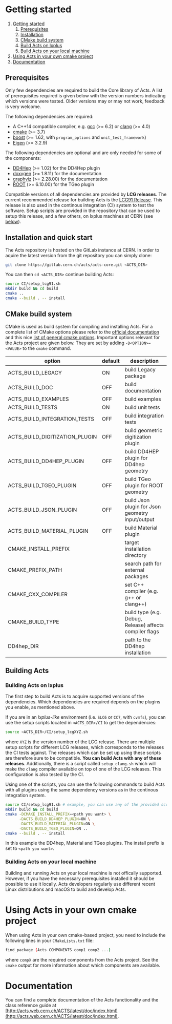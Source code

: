 # <a name="getting-started">Getting started</a>

1. [Getting started](#getting-started)
    1. [Prerequisites](#prerequisites)
    2. [Installation](#installation)
    3. [CMake build system](#cmake)
    4. [Build Acts on lxplus](#build-lxplus)
    5. [Build Acts on your local machine](#build-local)
2. [Using Acts in your own cmake project](#using-acts)
3. [Documentation](#documentation)

## <a name="prerequisites">Prerequisites</a>

Only few dependencies are required to build the Core library of Acts. A list of
prerequisites required is given below with the version numbers indicating which
versions were tested. Older versions may or may not work, feedback is very
welcome.

The following dependencies are required:

*   A C++14 compatible compiler, e.g. [gcc](https://gcc.gnu.org) (>= 6.2) or [clang](http://clang.llvm.org) (>= 4.0)
*   [cmake](https://cmake.org) (>= 3.7)
*   [boost](http://boost.org) (>= 1.62, with `program_options` and `unit_test_framework`)
*   [Eigen](http://eigen.tuxfamily.org) (>= 3.2.9)

The following dependencies are optional and are only needed for some of the
components:

*   [DD4Hep](http://dd4hep.cern.ch) (>= 1.02) for the DD4Hep plugin
*   [doxygen](http://doxygen.org) (>= 1.8.11) for the documentation
*   [graphviz](http://www.graphviz.org) (>= 2.28.00) for the documentation
*   [ROOT](https://root.cern.ch) (>= 6.10.00) for the TGeo plugin

Compatible versions of all dependencies are provided by **LCG releases**.
The current recommended release for building Acts is the
[LCG91 Release](http://lcginfo.cern.ch/release/91). This release is also used in the
continous integration (CI) system to test the software. Setup scripts are provided
in the repository that can be used to setup this release, and a few others, on
lxplus machines at CERN (see [below](#installation)).


## <a name="installation">Installation and quick start</a>

The Acts repository is hosted on the GitLab instance at CERN. In order to aquire the latest
version from the git repository you can simply clone:

```bash
git clone https://gitlab.cern.ch/acts/acts-core.git <ACTS_DIR>
```

You can then `cd <ACTS_DIR>` continue building Acts:

```bash
source CI/setup_lcg91.sh
mkdir build && cd build
cmake ..
cmake --build . -- install
```


## <a name="cmake">CMake build system</a>

CMake is used as build system for compiling and installing Acts.  For a
complete list of CMake options please refer to the [official documentation](https://cmake.org/cmake/help/v3.1/index.html) 
and this nice [list of general cmake options](https://cmake.org/Wiki/CMake_Useful_Variables).
Important options relevant for the Acts project are given below. They are set
by adding `-D<OPTION>=<VALUE>` to the `cmake` command.

| option                          | default | description                                             |
|---------------------------------|---------|---------------------------------------------------------|
| ACTS_BUILD_LEGACY               | ON      | build Legacy package                                    |
| ACTS_BUILD_DOC                  | OFF     | build documentation                                     |
| ACTS_BUILD_EXAMPLES             | OFF     | build examples                                          |
| ACTS_BUILD_TESTS                | ON      | build unit tests                                        |
| ACTS_BUILD_INTEGRATION_TESTS    | OFF     | build integration tests                                 |
| ACTS_BUILD_DIGITIZATION_PLUGIN  | OFF     | build geometric digitization plugin                     |
| ACTS_BUILD_DD4HEP_PLUGIN        | OFF     | build DD4HEP plugin for DD4hep geometry                 |
| ACTS_BUILD_TGEO_PLUGIN          | OFF     | build TGeo plugin for ROOT geometry                     |
| ACTS_BUILD_JSON_PLUGIN          | OFF     | build Json plugin for Json geometry input/output        |
| ACTS_BUILD_MATERIAL_PLUGIN      | OFF     | build Material plugin                                   |
| CMAKE_INSTALL_PREFIX            |         | target installation directory                           |
| CMAKE_PREFIX_PATH               |         | search path for external packages                       |
| CMAKE_CXX_COMPILER              |         | set C++ compiler (e.g. g++ or clang++)                  |
| CMAKE_BUILD_TYPE                |         | build type (e.g. Debug, Release) affects compiler flags |
| DD4hep_DIR                      |         | path to the DD4hep installation                         |

## <a name="building-acts">Building Acts</a>

### <a name="build-lxplus">Building Acts on lxplus</a>

The first step to build Acts is to acquire supported versions of the
dependencies.  Which dependencies are required depends on the plugins you
enable, as mentioned above.

If you are in an *lxplus-like* environment (i.e. `SLC6` or `CC7`, with
`cvmfs`), you can use the setup scripts located in `<ACTS_DIR>/CI` to get the
dependencies:


```bash
source <ACTS_DIR>/CI/setup_lcgXYZ.sh
```

where `XYZ` is the version number of the LCG release. There are multiple setup
scripts for different LCG releases, which corresponds to the releases the CI
tests against. The releases which can be set up using these scripts are therefore
sure to be compatible. **You can build Acts with any of these releases**. 
Additionally, there is a script called `setup_clang.sh` which will make the `clang` compiler available on top of one
of the LCG releases. This configuration is also tested by the CI.

Using one of the scripts, you can use the following commands to build Acts with
all plugins using the same dependency versions as in the continous integration
system.

```bash
source CI/setup_lcg91.sh # example, you can use any of the provided scripts.
mkdir build && cd build
cmake -DCMAKE_INSTALL_PREFIX=<path you want> \
      -DACTS_BUILD_DD4HEP_PLUGIN=ON \
      -DACTS_BUILD_MATERIAL_PLUGIN=ON \
      -DACTS_BUILD_TGEO_PLUGIN=ON ..
cmake --build . -- install
```

In this example the DD4hep, Material and TGeo plugins. The install prefix is
set to `<path you want>`.

### <a name="build-local">Building Acts on your local machine</a>

Building and running Acts on your local machine is not offically supported.
However, if you have the necessary prerequisites installed it should be
possible to use it locally. Acts developers regularly use different
recent Linux distributions and macOS to build and develop Acts.

# <a name="using-acts">Using Acts in your own cmake project</a>

When using Acts in your own cmake-based project, you need to include the
following lines in your `CMakeLists.txt` file:

```bash
find_package (Acts COMPONENTS comp1 comp2 ...)
```

where `compX` are the required components from the Acts project. See the
`cmake` output for more information about which components are available.

# <a name="documentation">Documentation</a>

You can find a complete documentation of the Acts functionality and the class reference guide at [http://acts.web.cern.ch/ACTS/latest/doc/index.html](http://acts.web.cern.ch/ACTS/latest/doc/index.html).

